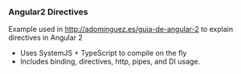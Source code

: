 ### Angular2 Directives

Example used in http://adominguez.es/guia-de-angular-2 to explain directives in Angular 2

- Uses SystemJS + TypeScript to compile on the fly
- Includes binding, directives, http, pipes, and DI usage.
